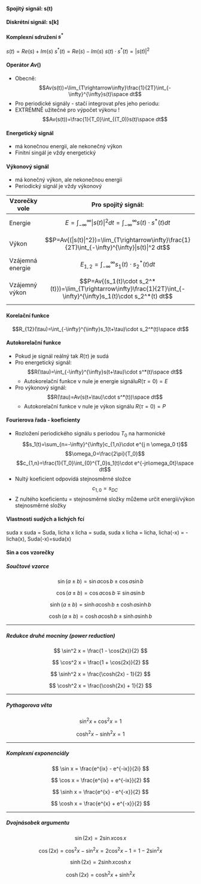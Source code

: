 #### Spojitý signál: s(t)
#### Diskrétní signál: s\[k]

#### Komplexní sdružení $s^*$
$s(t) = Re(s) + Im(s)$
$s^*(t)=Re(s)-Im(s)$
$s(t)\cdot s^*(t)=|s(t)|^2$
#### Operátor $Av()$
- Obecně:
$$Av(s(t))=\lim_{T\rightarrow\infty}\frac{1}{2T}\int_{-\infty}^{\infty}s(t)\space dt$$
- Pro periodické signály - stačí integrovat přes jeho periodu:
- EXTRÉMNĚ užitečné pro výpočet výkonu !
$$Av(s(t))=\frac{1}{T_0}\int_{(T_0)}s(t)\space dt$$
#### Energetický signál 
- má konečnou energii, ale nekonečný výkon
- Finitní singál je vždy energetický
#### Výkonový signál 
- má konečný výkon, ale nekonečnou energii
- Periodický signál je vždy výkonový

| Vzorečky vole    | Pro spojitý signál:                                                                                                  |
| ---------------- | -------------------------------------------------------------------------------------------------------------------- |
| Energie          | $$E=\int_{-\infty}^{\infty}\|s(t)\|^2 dt=\int_{-\infty}^{\infty}s(t)\cdot s^*(t) dt$$                                |
| Výkon            | $$P=Av{(\|s(t)\|^2})=\lim_{T\rightarrow\infty}\frac{1}{2T}\int_{-\infty}^{\infty}\|s(t)\|^2 dt$$                     |
| Vzájemná energie | $$E_{1,2}=\int_{-\infty}^{\infty}s_1(t)\cdot s_2^*(t) dt$$                                                           |
| Vzájemný výkon   | $$P=Av{(s_1(t)\cdot s_2^*(t)})=\lim_{T\rightarrow\infty}\frac{1}{2T}\int_{-\infty}^{\infty}s_1(t)\cdot s_2^*(t) dt$$ |

<div style="page-break-after: always;"></div>

#### Korelační funkce
$$R_{12}(\tau)=\int_{-\infty}^{\infty}s_1(t+\tau)\cdot s_2^*(t)\space dt$$
#### Autokorelační funkce
- Pokud je signál reálný tak $R(\tau)$ je sudá
- Pro energetický signál:
$$R(\tau)=\int_{-\infty}^{\infty}s(t+\tau)\cdot s^*(t)\space dt$$
	 - Autokorelační funkce v nule je energie signálu$R(\tau = 0) = E$
- Pro výkonový signál:
$$R(\tau)=Av(s(t+\tau)\cdot s^*(t))\space dt$$
	- Autokorelační funkce v nule je výkon signálu   $R(\tau = 0) = P$

#### Fourierova řada - koeficienty
- Rozložení periodického signálu s periodou $T_0$ na harmonické
$$s_1(t)=\sum_{n=-\infty}^{\infty}c_{1,n}\cdot e^{j n \omega_0 t}$$
$$\omega_0=\frac{2\pi}{T_0}$$
	$$c_{1,n}=\frac{1}{T_0}\int_{0}^{T_0}s_1(t)\cdot e^{-jn\omega_0t}\space dt$$
- Nultý koeficient odpovídá stejnosměrné složce
$$c_{1,0}=s_{DC}$$
- Z nultého koeficientu = stejnosměrné složky můžeme určit energii/výkon stejnosměrné složky

<div style="page-break-after: always;"></div>


#### Vlastnosti sudých a lichých fcí
suda x suda = Suda, 
licha x licha = suda, 
suda x licha = licha, 
licha(-x) = -licha(x), 
Suda(-x)=suda(x)
#### Sin a cos vzorečky
##### Součtové vzorce

$$
\sin(a \pm b) = \sin a \cos b \pm \cos a \sin b
$$

$$
\cos(a \pm b) = \cos a \cos b \mp \sin a \sin b
$$

$$
\sinh(a \pm b) = \sinh a \cosh b \pm \cosh a \sinh b
$$

$$
\cosh(a \pm b) = \cosh a \cosh b \pm \sinh a \sinh b
$$

---

##### Redukce druhé mocniny (power reduction)

$$
\sin^2 x = \frac{1 - \cos(2x)}{2}
$$

$$
\cos^2 x = \frac{1 + \cos(2x)}{2}
$$

$$
\sinh^2 x = \frac{\cosh(2x) - 1}{2}
$$

$$
\cosh^2 x = \frac{\cosh(2x) + 1}{2}
$$

---

##### Pythagorova věta

$$
\sin^2 x + \cos^2 x = 1
$$

$$
\cosh^2 x - \sinh^2 x = 1
$$

---

##### Komplexní exponenciály

$$
\sin x = \frac{e^{ix} - e^{-ix}}{2i}
$$

$$
\cos x = \frac{e^{ix} + e^{-ix}}{2}
$$

$$
\sinh x = \frac{e^{x} - e^{-x}}{2}
$$

$$
\cosh x = \frac{e^{x} + e^{-x}}{2}
$$

---

##### Dvojnásobek argumentu

$$
\sin(2x) = 2 \sin x \cos x
$$

$$
\cos(2x) = \cos^2 x - \sin^2 x = 2 \cos^2 x - 1 = 1 - 2 \sin^2 x
$$

$$
\sinh(2x) = 2 \sinh x \cosh x
$$

$$
\cosh(2x) = \cosh^2 x + \sinh^2 x
$$

